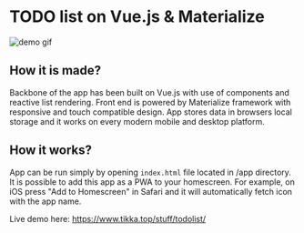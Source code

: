 # TODO list on Vue.js & Materialize
![demo gif](https://github.com/matikka96/TODO-list-on-Vue.js/blob/master/demo.gif?raw=true)

## How it is made?
Backbone of the app has been built on Vue.js with use of components and reactive list rendering. Front end is powered by Materialize framework with responsive and touch compatible design. App stores data in browsers local storage and it works on every modern mobile and desktop platform. 

## How it works?
App can be run simply by opening ```index.html``` file located in /app directory. It is possible to add this app as a PWA to your homescreen. For example, on iOS press "Add to Homescreen" in Safari and it will automatically fetch icon with the app name.

Live demo here: https://www.tikka.top/stuff/todolist/
